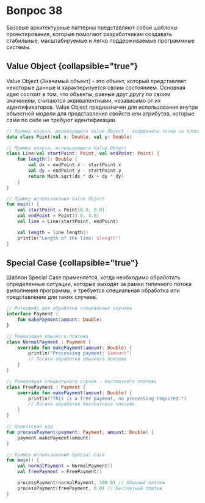 # Вопрос 38

Базовые архитектурные паттерны представляют собой шаблоны проектирования, которые помогают разработчикам создавать стабильные, масштабируемые и легко поддерживаемые программные системы.

## Value Object {collapsible="true"}

Value Object (Значимый объект) - это объект, который представляет некоторые данные и характеризуется своим состоянием. Основная идея состоит в том, что объекты, равные друг другу по своим значениям, считаются эквивалентными, независимо от их идентификаторов. Value Object предназначен для использования внутри объектной модели для представления свойств или атрибутов, которые сами по себе не требуют идентификации.
```Kotlin 
// Пример класса, реализующего Value Object - координаты точки на плоскости
data class Point(val x: Double, val y: Double)

// Пример класса, использующего Value Object
class Line(val startPoint: Point, val endPoint: Point) {
    fun length(): Double {
        val dx = endPoint.x - startPoint.x
        val dy = endPoint.y - startPoint.y
        return Math.sqrt(dx * dx + dy * dy)
    }
}

// Пример использования Value Object
fun main() {
    val startPoint = Point(0.0, 0.0)
    val endPoint = Point(3.0, 4.0)
    val line = Line(startPoint, endPoint)

    val length = line.length()
    println("Length of the line: $length")
}
```


## Special Case {collapsible="true"}

Шаблон Special Case применяется, когда необходимо обработать определенные ситуации, которые выходят за рамки типичного потока выполнения программы, и требуется специальная обработка или представление для таких случаев.

```Kotlin
// Интерфейс для обработки специальных случаев
interface Payment {
    fun makePayment(amount: Double)
}

// Реализация обычного платежа
class NormalPayment : Payment {
    override fun makePayment(amount: Double) {
        println("Processing payment: $amount")
        // Логика обработки обычного платежа
    }
}

// Реализация специального случая - бесплатного платежа
class FreePayment : Payment {
    override fun makePayment(amount: Double) {
        println("This is a free payment, no processing required.")
        // Логика обработки бесплатного платежа
    }
}

// Клиентский код
fun processPayment(payment: Payment, amount: Double) {
    payment.makePayment(amount)
}

// Пример использования Special Case
fun main() {
    val normalPayment = NormalPayment()
    val freePayment = FreePayment()

    processPayment(normalPayment, 100.0) // Обычный платеж
    processPayment(freePayment, 0.0) // Бесплатный платеж
}
```